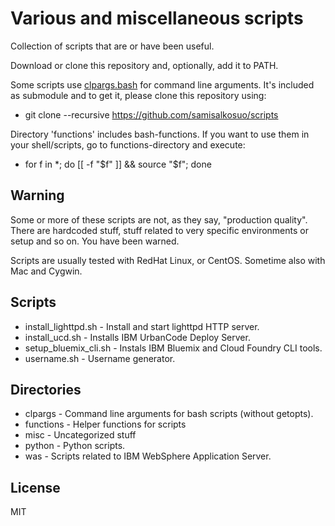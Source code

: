 # Various and miscellaneous scripts

Collection of scripts that are or have been useful.

Download or clone this repository and, optionally, add it to PATH.

Some scripts use [clpargs.bash](https://github.com/samisalkosuo/clpargs) for command line arguments.
It's included as submodule and to get it, please clone this repository using:

- git clone --recursive https://github.com/samisalkosuo/scripts

Directory 'functions' includes bash-functions. If you want to use them in your shell/scripts, go to functions-directory and execute:

- for f in *; do [[ -f "$f" ]] && source "$f"; done

## Warning

Some or more of these scripts are not, as they say, "production quality". There are hardcoded stuff, stuff related to very specific environments or setup and so on. You have been warned.

Scripts are usually tested with RedHat Linux, or CentOS. Sometime also with Mac and Cygwin.

## Scripts

- install_lighttpd.sh - Install and start lighttpd HTTP server.
- install_ucd.sh - Installs IBM UrbanCode Deploy Server.
- setup_bluemix_cli.sh - Instals IBM Bluemix and Cloud Foundry CLI tools.
- username.sh - Username generator.

## Directories

- clpargs - Command line arguments for bash scripts (without getopts).
- functions - Helper functions for scripts
- misc - Uncategorized stuff
- python - Python scripts.
- was - Scripts related to IBM WebSphere Application Server.


## License

MIT

